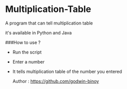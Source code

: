# Multiplication-Table

A program that can tell multiplication table

it's available in Python and Java 

###How to use ?
- Run the script
- Enter a number
- It tells multiplication table of the number you entered

  Author : https://github.com/godwin-binoy

